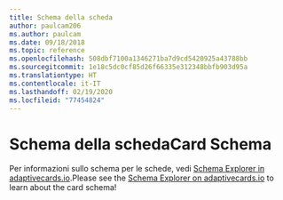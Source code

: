 ```yaml
---
title: Schema della scheda
author: paulcam206
ms.author: paulcam
ms.date: 09/18/2018
ms.topic: reference
ms.openlocfilehash: 508dbf7100a1346271ba7d9cd5420925a43788bb
ms.sourcegitcommit: 1e18c5dc0cf85d26f66335e312348bbfb903d95a
ms.translationtype: HT
ms.contentlocale: it-IT
ms.lasthandoff: 02/19/2020
ms.locfileid: "77454824"
---
```

# <a name="card-schema"></a><span data-ttu-id="af63e-102">Schema della scheda</span><span class="sxs-lookup"><span data-stu-id="af63e-102">Card Schema</span></span>

<span data-ttu-id="af63e-103">Per informazioni sullo schema per le schede, vedi [Schema Explorer in adaptivecards.io](https://adaptivecards.io/explorer/).</span><span class="sxs-lookup"><span data-stu-id="af63e-103">Please see the [Schema Explorer on adaptivecards.io](https://adaptivecards.io/explorer/) to learn about the card schema!</span></span>